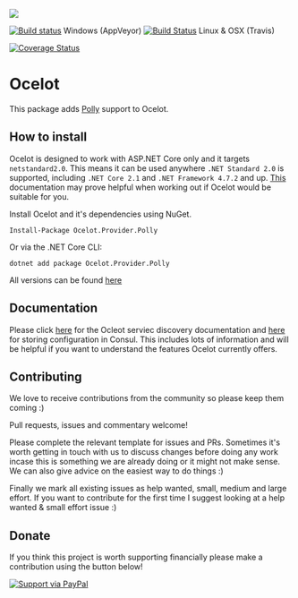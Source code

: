 [<img src="http://threemammals.com/images/ocelot_logo.png">](http://threemammals.com/ocelot)

[![Build status](https://ci.appveyor.com/api/projects/status/64dld693t29wgikc?svg=true)](https://ci.appveyor.com/project/TomPallister/ocelot-provider-polly) Windows (AppVeyor)
[![Build Status](https://travis-ci.org/ThreeMammals/Ocelot.Provider.Polly.svg?branch=develop)](https://travis-ci.org/ThreeMammals/Ocelot.Provider.Polly) Linux & OSX (Travis)

[![Coverage Status](https://coveralls.io/repos/github/ThreeMammals/Ocelot.Provider.Polly/badge.svg)](https://coveralls.io/github/ThreeMammals/Ocelot.Provider.Polly)

# Ocelot

This package adds [Polly](https://github.com/App-vNext/Polly) support to Ocelot.

## How to install

Ocelot is designed to work with ASP.NET Core only and it targets `netstandard2.0`. This means it can be used anywhere `.NET Standard 2.0` is supported, including `.NET Core 2.1` and `.NET Framework 4.7.2` and up. [This](https://docs.microsoft.com/en-us/dotnet/standard/net-standard) documentation may prove helpful when working out if Ocelot would be suitable for you.

Install Ocelot and it's dependencies using NuGet. 

`Install-Package Ocelot.Provider.Polly`

Or via the .NET Core CLI:

`dotnet add package Ocelot.Provider.Polly`

All versions can be found [here](https://www.nuget.org/packages/Ocelot.Provider.Polly/)

## Documentation

Please click [here](http://ocelot.readthedocs.io/en/latest/features/servicediscovery.html) for the Ocleot serviec discovery documentation and [here](http://ocelot.readthedocs.io/en/latest/features/configuration.html#store-configuration-in-consul) for storing configuration in Consul. This includes lots of information and will be helpful if you want to understand the features Ocelot currently offers.

## Contributing

We love to receive contributions from the community so please keep them coming :) 

Pull requests, issues and commentary welcome!

Please complete the relevant template for issues and PRs. Sometimes it's worth getting in touch with us to discuss changes 
before doing any work incase this is something we are already doing or it might not make sense. We can also give
advice on the easiest way to do things :)

Finally we mark all existing issues as help wanted, small, medium and large effort. If you want to contribute for the first time I suggest looking at a help wanted & small effort issue :)

## Donate

If you think this project is worth supporting financially please make a contribution using the button below!

[![Support via PayPal](https://cdn.rawgit.com/twolfson/paypal-github-button/1.0.0/dist/button.svg)](https://www.paypal.me/ThreeMammals/)


